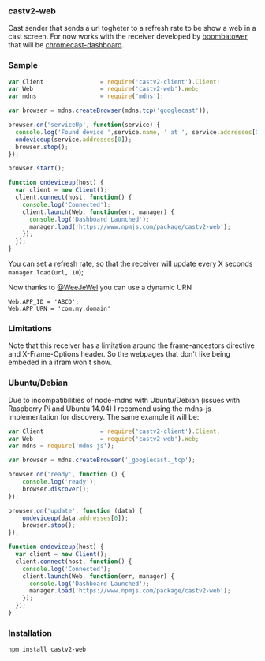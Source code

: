 ### castv2-web
Cast sender that sends a url togheter to a refresh rate to be show a web in a cast screen. For now works with the receiver developed by [boombatower](https://github.com/boombatower), that will be [chromecast-dashboard](https://github.com/boombatower/chromecast-dashboard/).

### Sample

```javascript
var Client                = require('castv2-client').Client;
var Web                   = require('castv2-web').Web;
var mdns                  = require('mdns');

var browser = mdns.createBrowser(mdns.tcp('googlecast'));

browser.on('serviceUp', function(service) {
  console.log('Found device ',service.name, ' at ', service.addresses[0], ':', service.port);
  ondeviceup(service.addresses[0]);
  browser.stop();
});

browser.start();

function ondeviceup(host) {
  var client = new Client();
  client.connect(host, function() {
    console.log('Connected');
    client.launch(Web, function(err, manager) {
      console.log('Dashboard Launched');
      manager.load('https://www.npmjs.com/package/castv2-web');
    });
  });
}

```

You can set a refresh rate, so that the receiver will update every X seconds
`manager.load(url, 10`);

Now thanks to [@WeeJeWel](https://github.com/WeeJeWel) you can use a dynamic URN
```
Web.APP_ID = 'ABCD';
Web.APP_URN = 'com.my.domain'
```

### Limitations
Note that this receiver has a limitation around the frame-ancestors directive and X-Frame-Options header. So the webpages that don't like being embeded in a ifram won't show.

### Ubuntu/Debian
Due to incompatibilities of node-mdns with Ubuntu/Debian (issues with Raspberry Pi and Ubuntu 14.04) I recomend using the mdns-js implementation for discovery. The same example it will be:

```javascript
var Client                = require('castv2-client').Client;
var Web                   = require('castv2-web').Web;
var mdns = require('mdns-js');

var browser = mdns.createBrowser('_googlecast._tcp');

browser.on('ready', function () {
    console.log('ready');
    browser.discover();
});

browser.on('update', function (data) {
    ondeviceup(data.addresses[0]);
    browser.stop();
});

function ondeviceup(host) {
  var client = new Client();
  client.connect(host, function() {
    console.log('Connected');
    client.launch(Web, function(err, manager) {
      console.log('Dashboard Launched');
      manager.load('https://www.npmjs.com/package/castv2-web');
    });
  });
}
```


### Installation

`npm install castv2-web`
